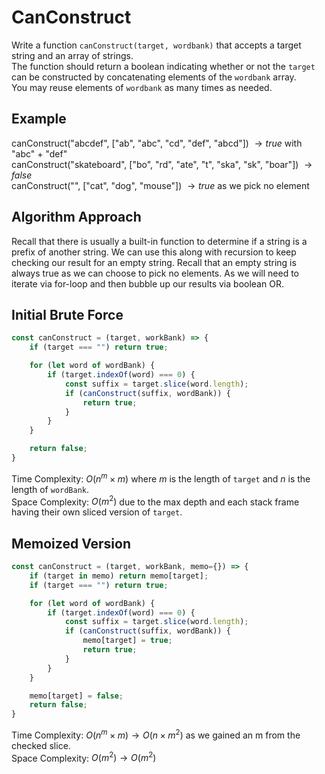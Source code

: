 # CanConstruct
Write a function `canConstruct(target, wordbank)` that accepts a target string and an array of strings.  
The function should return a boolean indicating whether or not the `target` can be constructed by concatenating elements of the `wordbank` array.  
You may reuse elements of `wordbank` as many times as needed.

## Example
canConstruct("abcdef", ["ab", "abc", "cd", "def", "abcd"]) $\to true$ with "abc" + "def"  
canConstruct("skateboard", ["bo", "rd", "ate", "t", "ska", "sk", "boar"]) $\to false$  
canConstruct("", ["cat", "dog", "mouse"]) $\to true$ as we pick no element

## Algorithm Approach
Recall that there is usually a built-in function to determine if a string is a prefix of another string. We can use this along with recursion to keep checking our result for an empty string. Recall that an empty string is always true as we can choose to pick no elements. As we will need to iterate via for-loop and then bubble up our results via boolean OR.

## Initial Brute Force
```javascript
const canConstruct = (target, workBank) => {
    if (target === "") return true;

    for (let word of wordBank) {
        if (target.indexOf(word) === 0) {
            const suffix = target.slice(word.length);
            if (canConstruct(suffix, wordBank)) {
                return true;
            }
        }
    }

    return false;
}
```

Time Complexity: $O(n^m \times m)$ where $m$ is the length of `target` and $n$ is the length of `wordBank`.  
Space Complexity: $O(m^2)$ due to the max depth and each stack frame having their own sliced version of `target`.

## Memoized Version
```javascript
const canConstruct = (target, workBank, memo={}) => {
    if (target in memo) return memo[target];
    if (target === "") return true;

    for (let word of wordBank) {
        if (target.indexOf(word) === 0) {
            const suffix = target.slice(word.length);
            if (canConstruct(suffix, wordBank)) {
                memo[target] = true;
                return true;
            }
        }
    }

    memo[target] = false;
    return false;
}
```
Time Complexity: $O(n^m \times m) \to O(n \times m^2)$ as we gained an m from the checked slice.  
Space Complexity: $O(m^2) \to O(m^2)$